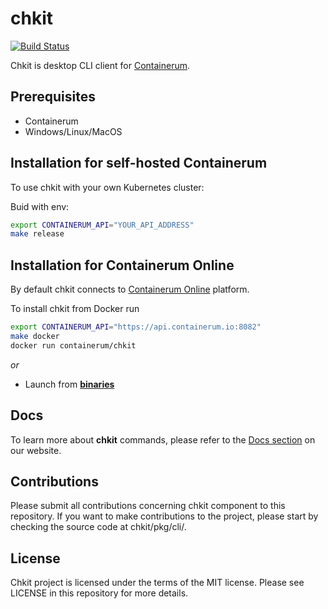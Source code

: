 # chkit
[![Build Status](https://travis-ci.org/containerum/chkit.svg?branch=master)](https://travis-ci.org/containerum/chkit)

Chkit is desktop CLI client for [Containerum](https://github.com/containerum/containerum).

## Prerequisites
* Containerum
* Windows/Linux/MacOS

## Installation for self-hosted Containerum
To use chkit with your own Kubernetes cluster:

Buid with env:
```bash
export CONTAINERUM_API="YOUR_API_ADDRESS"
make release
```

## Installation for Containerum Online
By default chkit connects to [Containerum Online](https://containerum.com/price/online/) platform. 

To install chkit from Docker run

```bash
export CONTAINERUM_API="https://api.containerum.io:8082"
make docker 
docker run containerum/chkit
```

*or*

* Launch from **[binaries](https://github.com/containerum/chkit/releases)**

## Docs
To learn more about **chkit** commands, please refer to the [Docs section](https://docs.containerum.com/docs/about/) on our website.

## Contributions
Please submit all contributions concerning chkit component to this repository. If you want to make contributions to the project, please start by checking the source code at chkit/pkg/cli/.

## License
Chkit project is licensed under the terms of the MIT license. Please see LICENSE in this repository for more details. 
